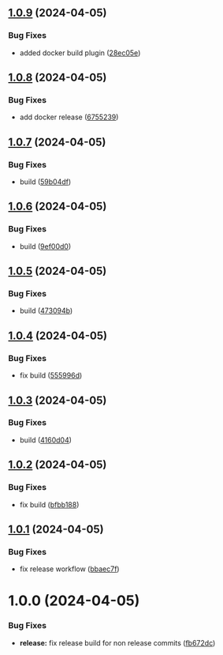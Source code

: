 ## [1.0.9](https://github.com/MonsieurBon/recipe/compare/v1.0.8...v1.0.9) (2024-04-05)


### Bug Fixes

* added docker build plugin ([28ec05e](https://github.com/MonsieurBon/recipe/commit/28ec05e4fd23b4ee0d195c42ae9fb3a7421aa0f5))

## [1.0.8](https://github.com/MonsieurBon/recipe/compare/v1.0.7...v1.0.8) (2024-04-05)


### Bug Fixes

* add docker release ([6755239](https://github.com/MonsieurBon/recipe/commit/6755239cdbd67728b5c30eebabe40ceb1bce6076))

## [1.0.7](https://github.com/MonsieurBon/recipe/compare/v1.0.6...v1.0.7) (2024-04-05)


### Bug Fixes

* build ([59b04df](https://github.com/MonsieurBon/recipe/commit/59b04df5a04fc3328ad9daef50f0b255a050a89f))

## [1.0.6](https://github.com/MonsieurBon/recipe/compare/v1.0.5...v1.0.6) (2024-04-05)


### Bug Fixes

* build ([9ef00d0](https://github.com/MonsieurBon/recipe/commit/9ef00d0f4cfca44d993ddba8d565bfb900c1923e))

## [1.0.5](https://github.com/MonsieurBon/recipe/compare/v1.0.4...v1.0.5) (2024-04-05)


### Bug Fixes

* build ([473094b](https://github.com/MonsieurBon/recipe/commit/473094b281828974d63c96bb89ec1ae248ca4e3b))

## [1.0.4](https://github.com/MonsieurBon/recipe/compare/v1.0.3...v1.0.4) (2024-04-05)


### Bug Fixes

* fix build ([555996d](https://github.com/MonsieurBon/recipe/commit/555996d3668430c5cc7254042c1e2175d15aa67c))

## [1.0.3](https://github.com/MonsieurBon/recipe/compare/v1.0.2...v1.0.3) (2024-04-05)


### Bug Fixes

* build ([4160d04](https://github.com/MonsieurBon/recipe/commit/4160d0430ece3b76ab6c859915e4875a9fe6be54))

## [1.0.2](https://github.com/MonsieurBon/recipe/compare/v1.0.1...v1.0.2) (2024-04-05)


### Bug Fixes

* fix build ([bfbb188](https://github.com/MonsieurBon/recipe/commit/bfbb18860b1c35dab7dca3af3f4e94b898f90287))

## [1.0.1](https://github.com/MonsieurBon/recipe/compare/v1.0.0...v1.0.1) (2024-04-05)


### Bug Fixes

* fix release workflow ([bbaec7f](https://github.com/MonsieurBon/recipe/commit/bbaec7f4c8201253f4a19ee4f845e4f7211858eb))

# 1.0.0 (2024-04-05)


### Bug Fixes

* **release:** fix release build for non release commits ([fb672dc](https://github.com/MonsieurBon/recipe/commit/fb672dc31b79a693a214a520ce6655d9312e6694))
